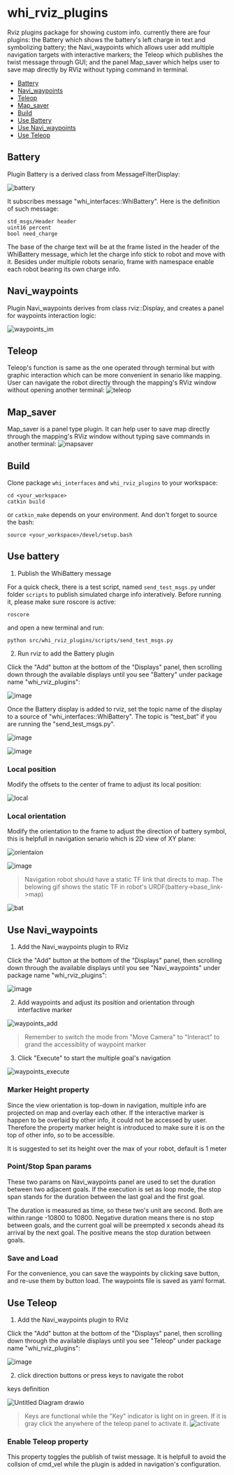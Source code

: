 # whi_rviz_plugins
Rviz plugins package for showing custom info. currently there are four plugins: the Battery which shows the battery's left charge in text and symbolizing battery; the Navi_waypoints which allows user add multiple navigation targets with interactive markers; the Teleop which publishes the twist message through GUI; and the panel Map_saver which helps user to save map directly by RViz without typing command in terminal.

- [Battery](#battery)
- [Navi_waypoints](#navi_waypoints)
- [Teleop](#teleop)
- [Map_saver](#map_saver)
- [Build](#build)
- [Use Battery](#use-battery)
- [Use Navi_waypoints](#use-navi_waypoints)
- [Use Teleop](#use-teleop)

## Battery
Plugin Battery is a derived class from MessageFilterDisplay:

![battery](https://user-images.githubusercontent.com/72239958/187207845-3ec2cd87-ec7e-437b-9cd5-7884a6faf08e.gif)

It subscribes message "whi_interfaces::WhiBattery". Here is the definition of such message:

```
std_msgs/Header header
uint16 percent
bool need_charge
```

The base of the charge text will be at the frame listed in the header of the WhiBattery message, which let the charge info stick to robot and move with it. Besides under multiple robots senario, frame with namespace enable each robot bearing its own charge info.

## Navi_waypoints
Plugin Navi_waypoints derives from class rviz::Display, and creates a panel for waypoints interaction logic:

![waypoints_im](https://user-images.githubusercontent.com/72239958/198922851-85c9cbee-87e3-4eca-871b-9a39282a0e05.gif)

## Teleop
Teleop's function is same as the one operated through terminal but with graphic interaction which can be more convenient in senario like mapping. User can navigate the robot directly through the mapping's RViz window without opening another terminal:
![teleop](https://user-images.githubusercontent.com/72239958/202849722-3b94f105-314e-4de9-b6fb-4c0973ace9c4.gif)

## Map_saver
Map_saver is a panel type plugin. It can help user to save map directly through the mapping's RViz window without typing save commands in another terminal:
![mapsaver](https://user-images.githubusercontent.com/72239958/202850327-21740d9a-5339-45bb-a772-2a1c1e2f22fc.gif)


## Build
Clone package `whi_interfaces` and `whi_rviz_plugins` to your workspace:

```
cd <your_workspace>
catkin build
```

or `catkin_make` depends on your environment. And don't forget to source the bash:
```
source <your_workspace>/devel/setup.bash
```

## Use battery
1. Publish the WhiBattery message

  For a quick check, there is a test script, named `send_test_msgs.py` under folder `scripts` to publish simulated charge info interatively. Before running it, please make sure roscore is active:
  ```
  roscore
  ```
  and open a new terminal and run:
  ```
  python src/whi_rviz_plugins/scripts/send_test_msgs.py 
  ```

2. Run rviz to add the Battery plugin

  Click the "Add" button at the bottom of the "Displays" panel, then scrolling down through the available displays until you see "Battery" under package name "whi_rviz_plugins":

![image](https://user-images.githubusercontent.com/72239958/182015665-fd271ba8-7fbb-4b4c-b479-73f90e24b48d.png)

  Once the Battery display is added to rviz, set the topic name of the display to a source of "whi_interfaces::WhiBattery". The topic is "test_bat" if you are running the "send_test_msgs.py".
  
![image](https://user-images.githubusercontent.com/72239958/182015784-2942af09-8773-464b-87ce-e31522cf21ec.png)

![image](https://user-images.githubusercontent.com/72239958/187208878-81e3d48a-a54f-4eb4-af29-1ef49cd71409.png)

### Local position

Modify the offsets to the center of frame to adjust its local position:

![local](https://user-images.githubusercontent.com/72239958/187211993-2fa4fc94-10c3-432e-85df-b959d0695dc2.gif)

### Local orientation

Modify the orientation to the frame to adjust the direction of battery symbol, this is helpfull in navigation senario which is 2D view of XY plane:

![orientaion](https://user-images.githubusercontent.com/72239958/187387702-172637b1-0e06-4356-9259-c1d16afceebc.gif)

![image](https://user-images.githubusercontent.com/72239958/187388565-0340d940-fc04-4a1f-aca6-e193c1c8feaa.png)

> Navigation robot should have a static TF link that directs to map. The belowing gif shows the static TF in robot's URDF(battery->base_link->map)

![bat](https://user-images.githubusercontent.com/72239958/197972731-3d453537-44c4-4a22-9038-617c21d2711d.gif)

## Use Navi_waypoints
1. Add the Navi_waypoints plugin to RViz

Click the "Add" button at the bottom of the "Displays" panel, then scrolling down through the available displays until you see "Navi_waypoints" under package name "whi_rviz_plugins":

![image](https://user-images.githubusercontent.com/72239958/198869331-34ce45d3-8879-4535-a3ff-5046b597dca4.png)

2. Add waypoints and adjust its position and orientation through interfactive marker

![waypoints_add](https://user-images.githubusercontent.com/72239958/198868281-a7e562d9-c85d-4ec5-ab89-87e6f34de6eb.gif)

> Remember to switch the mode from "Move Camera" to "Interact" to grand the accessiblity of waypoint marker


3. Click "Execute" to start the multiple goal's navigation

![waypoints_execute](https://user-images.githubusercontent.com/72239958/198869441-af36d932-8744-413e-907e-957bf3ac91ec.gif)


### Marker Height property

Since the view orientation is top-down in navigation, multiple info are projected on map and overlay each other. If the interactive marker is happen to be overlaid by other info, it could not be accessed by user. Therefore the property marker height is introduced to make sure it is on the top of other info, so to be accessible.

It is suggested to set its height over the max of your robot, default is 1 meter

### Point/Stop Span params

These two params on Navi_waypoints panel are used to set the duration between two adjacent goals. If the execution is set as loop mode, the stop span stands for the duration between the last goal and the first goal.

The duration is measured as time, so these two's unit are second. Both are within range -10800 to 10800. Negative duration means there is no stop between goals, and the current goal will be preempted x seconds ahead its arrival by the next goal. The positive means the stop duration between goals.

### Save and Load

For the convenience, you can save the waypoints by clicking save button, and re-use them by button load. The waypoints file is saved as yaml format.

## Use Teleop
1. Add the Navi_waypoints plugin to RViz

Click the "Add" button at the bottom of the "Displays" panel, then scrolling down through the available displays until you see "Teleop" under package name "whi_rviz_plugins":

![image](https://user-images.githubusercontent.com/72239958/202850781-d94e9f6d-91d2-4520-a68a-a1fc409d4675.png)

2. click direction buttons or press keys to navigate the robot

keys definition

![Untitled Diagram drawio](https://user-images.githubusercontent.com/72239958/202851886-e404eafc-dae1-488b-bbb4-356eb4cca441.png)

> Keys are functional while the "Key" indicator is light on in green. If it is gray click the anywhere of the teleop panel to activate it.
> ![activate](https://user-images.githubusercontent.com/72239958/202852068-e9f2c921-3cc8-46ae-880f-5bece0c381a1.gif)

### Enable Teleop property
This property toggles the publish of twist message. It is helpfull to avoid the collsion of cmd_vel while the plugin is added in navigation's configuration.
